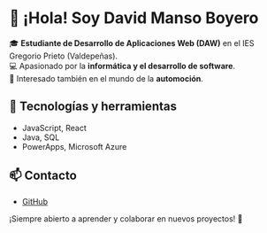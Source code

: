 # 👋 ¡Hola! Soy David Manso Boyero  

🎓 **Estudiante de Desarrollo de Aplicaciones Web (DAW)** en el IES Gregorio Prieto (Valdepeñas).  
💻 Apasionado por la **informática y el desarrollo de software**.  
🚗 Interesado también en el mundo de la **automoción**.  

## 🔧 Tecnologías y herramientas  
- JavaScript, React  
- Java, SQL  
- PowerApps, Microsoft Azure  

## 📫 Contacto  
- [GitHub](https://github.com/dmb-hub)  

¡Siempre abierto a aprender y colaborar en nuevos proyectos! 🚀  

